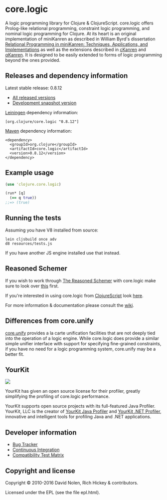 core.logic
====

A logic programming library for Clojure & ClojureScript. core.logic
offers Prolog-like relational programming, constraint logic
programming, and nominal logic programming for Clojure. At its heart
is an original implementation of miniKanren as described in William
Byrd's dissertation
[Relational Programming in miniKanren: Techniques, Applications, and Implementations](http://pqdtopen.proquest.com/#abstract?dispub=3380156)
as well as the extensions described in
[cKanren](http://www.schemeworkshop.org/2011/papers/Alvis2011.pdf) and
[αKanren](http://www.cs.indiana.edu/~webyrd/alphamk/alphamk.pdf). It
is designed to be easily extended to forms of logic programming beyond
the ones provided.

Releases and dependency information
----

Latest stable release: 0.8.12

* [All released versions](http://search.maven.org/#search%7Cgav%7C1%7Cg%3A%22org.clojure%22%20AND%20a%3A%22core.logic%22)
* [Development snapshot version](http://oss.sonatype.org/index.html#nexus-search;gav~org.clojure~core.logic~~~)

[Leiningen](http://github.com/technomancy/leiningen/) dependency information:

```
[org.clojure/core.logic "0.8.12"]
```

[Maven](http://maven.apache.org) dependency information:

```
<dependency>
  <groupId>org.clojure</groupId>
  <artifactId>core.logic</artifactId>
  <version>0.8.12</version>
</dependency>
```

Example usage
----

```clojure
(use 'clojure.core.logic)

(run* [q]
  (== q true))  
;;=> (true)
```

Running the tests
----

Assuming you have V8 installed from source:

```
lein cljsbuild once adv
d8 resources/tests.js
```

If you have another JS engine installed use that instead.

Reasoned Schemer
----

If you wish to work through
[The Reasoned Schemer](http://mitpress.mit.edu/0262562146) with
core.logic make sure to look over
[this](http://github.com/clojure/core.logic/wiki/Differences-from-The-Reasoned-Schemer)
first.

If you're interested in using core.logic from
[ClojureScript](http://github.com/clojure/clojurescript/) look
[here](http://github.com/clojure/core.logic/wiki/Using-core.logic-with-ClojureScript).

For more information & documentation please consult the
[wiki](http://github.com/clojure/core.logic/wiki).

Differences from core.unify
----

[core.unify](http://github.com/clojure/core.unify) provides a la carte
unification facilities that are not deeply tied into the operation of
a logic engine. While core.logic does provide a similar simple unifier
interface with support for specifying fine-grained constraints, if you
have no need for a logic programming system, core.unify may be a
better fit.

YourKit
----

<img src="http://www.yourkit.com/images/yklogo.png"></img>

YourKit has given an open source license for their profiler, greatly
simplifying the profiling of core.logic performance.

YourKit supports open source projects with its full-featured Java
Profiler.  YourKit, LLC is the creator of <a
href="http://www.yourkit.com/java/profiler/index.jsp">YourKit Java
Profiler</a> and <a
href="http://www.yourkit.com/.net/profiler/index.jsp">YourKit .NET
Profiler</a>, innovative and intelligent tools for profiling Java and
.NET applications.

Developer information
----

* [Bug Tracker](http://dev.clojure.org/jira/browse/LOGIC)
* [Continuous Integration](http://build.clojure.org/job/core.logic/)
* [Compatibility Test Matrix](http://build.clojure.org/job/core.logic-test-matrix/)

Copyright and license
----

Copyright © 2010-2016 David Nolen, Rich Hickey & contributors.

Licensed under the EPL (see the file epl.html).
